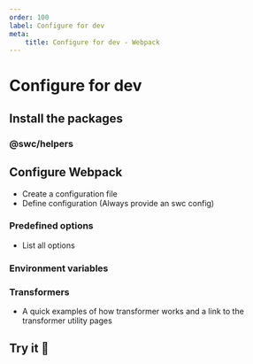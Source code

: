 ```yaml
---
order: 100
label: Configure for dev
meta:
    title: Configure for dev - Webpack
---
```


# Configure for dev

## Install the packages

### @swc/helpers

## Configure Webpack

- Create a configuration file
- Define configuration (Always provide an swc config)

### Predefined options

- List all options

### Environment variables

### Transformers

- A quick examples of how transformer works and a link to the transformer utility pages

## Try it :rocket:
